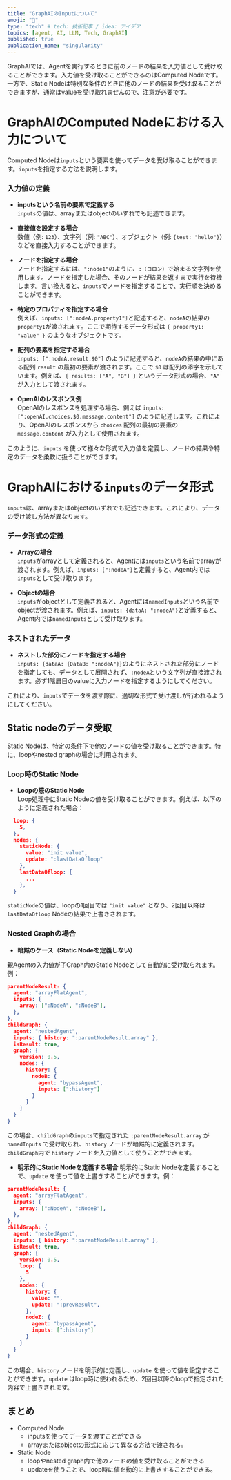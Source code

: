 ```yaml
---
title: "GraphAIのInputについて"
emoji: "🤖"
type: "tech" # tech: 技術記事 / idea: アイデア
topics: [agent, AI, LLM, Tech, GraphAI]
published: true
publication_name: "singularity"
---
```


GraphAIでは、Agentを実行するときに前のノードの結果を入力値として受け取ることができます。入力値を受け取ることができるのはComputed Nodeです。一方で、Static Nodeは特別な条件のときに他のノードの結果を受け取ることができますが、通常はvalueを受け取れませんので、注意が必要です。


# GraphAIのComputed Nodeにおける入力について

Computed Nodeは`inputs`という要素を使ってデータを受け取ることができます。`inputs`を指定する方法を説明します。

### 入力値の定義

- **inputsという名前の要素で定義する**  
  `inputs`の値は、arrayまたはobjectのいずれでも記述できます。

- **直接値を設定する場合**  
  数値（例: `123`）、文字列（例: `"ABC"`）、オブジェクト（例: `{test: "hello"}`）などを直接入力することができます。

- **ノードを指定する場合**  
  ノードを指定するには、`":node1"`のように、`:（コロン）`で始まる文字列を使用します。ノードを指定した場合、そのノードが結果を返すまで実行を待機します。言い換えると、`inputs`でノードを指定することで、実行順を決めることができます。

- **特定のプロパティを指定する場合**  
  例えば、`inputs: [":nodeA.property1"]`と記述すると、`nodeA`の結果の`property1`が渡されます。ここで期待するデータ形式は `{ property1: "value" }` のようなオブジェクトです。

- **配列の要素を指定する場合**  
  `inputs: [":nodeA.result.$0"]` のように記述すると、`nodeA`の結果の中にある配列 `result` の最初の要素が渡されます。ここで `$0` は配列の添字を示しています。例えば、`{ results: ["A", "B"] }` というデータ形式の場合、`"A"` が入力として渡されます。

- **OpenAIのレスポンス例**  
  OpenAIのレスポンスを処理する場合、例えば `inputs: [":openAI.choices.$0.message.content"]` のように記述します。これにより、OpenAIのレスポンスから `choices` 配列の最初の要素の `message.content` が入力として使用されます。

このように、`inputs` を使って様々な形式で入力値を定義し、ノードの結果や特定のデータを柔軟に扱うことができます。


# GraphAIにおける`inputs`のデータ形式

`inputs`は、arrayまたはobjectのいずれでも記述できます。これにより、データの受け渡し方法が異なります。

### データ形式の定義

- **Arrayの場合**  
  `inputs`がarrayとして定義されると、Agentには`inputs`という名前でarrayが渡されます。例えば、`inputs: [":nodeA"]`と定義すると、Agent内では`inputs`として受け取ります。

- **Objectの場合**  
  `inputs`がobjectとして定義されると、Agentには`namedInputs`という名前でobjectが渡されます。例えば、`inputs: {dataA: ":nodeA"}`と定義すると、Agent内では`namedInputs`として受け取ります。

### ネストされたデータ

- **ネストした部分にノードを指定する場合**  
  `inputs: {dataA: {DataB: ":nodeA"}}`のようにネストされた部分にノードを指定しても、データとして展開されず、`:nodeA`という文字列が直接渡されます。必ず1階層目のvalueに入力ノードを指定するようにしてください。

これにより、`inputs`でデータを渡す際に、適切な形式で受け渡しが行われるようにしてください。




## Static nodeのデータ受取


Static Nodeは、特定の条件下で他のノードの値を受け取ることができます。特に、loopやnested graphの場合に利用されます。

### Loop時のStatic Node

- **Loopの際のStatic Node**  
  Loop処理中にStatic Nodeの値を受け取ることができます。例えば、以下のように定義された場合：

```json
  loop: {
    5,
  },
  nodes: {
    staticNode: {
      value: "init value",
      update: ":lastDataOfloop"
    },
    lastDataOfloop: {
      ...
    },
  }
```



`staticNode`の値は、loopの1回目では `"init value"` となり、2回目以降は `lastDataOfloop` Nodeの結果で上書きされます。


### Nested Graphの場合

- **暗黙のケース（Static Nodeを定義しない）**

親Agentの入力値が子Graph内のStatic Nodeとして自動的に受け取られます。例：

```json
parentNodeResult: {
  agent: "arrayFlatAgent",
  inputs: {
    array: [":NodeA", ":NodeB"],
  },
},
childGraph: {
  agent: "nestedAgent",
  inputs: { history: ":parentNodeResult.array" },
  isResult: true,
  graph: {
    version: 0.5,
    nodes: {
      history: {
        nodeB: {
          agent: "bypassAgent",
          inputs: [":history"]
        }
      }
    }
  }
}
```

この場合、`childGraph`の`inputs`で指定された `:parentNodeResult.array` が `namedInputs` で受け取られ、`history` ノードが暗黙的に定義されます。`childGraph`内で `history` ノードを入力値として使うことができます。

- **明示的にStatic Nodeを定義する場合**
明示的にStatic Nodeを定義することで、`update` を使って値を上書きすることができます。例：

```json
parentNodeResult: {
  agent: "arrayFlatAgent",
  inputs: {
    array: [":NodeA", ":NodeB"],
  },
},
childGraph: {
  agent: "nestedAgent",
  inputs: { history: ":parentNodeResult.array" },
  isResult: true,
  graph: {
    version: 0.5,
    loop: {
      5
    },
    nodes: {
      history: {
        value: "",
        update: ":prevResult",
      },
      nodeZ: {
        agent: "bypassAgent",
        inputs: [":history"]
      }
    }
  }
}
```


この場合、`history` ノードを明示的に定義し、`update` を使って値を設定することができます。`update` はloop時に使われるため、2回目以降のloopで指定された内容で上書きされます。

## まとめ

- Computed Node
  - inputsを使ってデータを渡すことができる
  - arrayまたはobjectの形式に応じて異なる方法で渡される。
- Static Node
  - loopやnested graph内で他のノードの値を受け取ることができる
  - updateを使うことで、loop時に値を動的に上書きすることができる。
